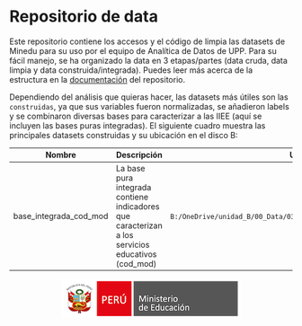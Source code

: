 # Repositorio de data

Este repositorio contiene los accesos y el código de limpia las datasets de Minedu para su uso por el equipo de Analítica de Datos de UPP. Para su fácil manejo, se ha organizado la data en 3 etapas/partes (data cruda, data limpia y data construida/integrada). Puedes leer más acerca de la estructura en la [documentación](https://github.com/analistaup29/00_Data/tree/main/04_documentacion) del repositorio.

Dependiendo del análisis que quieras hacer, las datasets más útiles son las `construidas`, ya que sus variables fueron normalizadas, se añadieron labels y se combinaron diversas bases para caracterizar a las IIEE (aquí se incluyen las bases puras integradas). El siguiente cuadro muestra las principales datasets construidas y su ubicación en el disco B:

| Nombre | Descripción | Ubicación | Diccionario |
|--------|-------------|-----------|-------------|
| base_integrada_cod_mod | La base pura integrada contiene indicadores que caracterizan a los servicios educativos (cod_mod) | `B:/OneDrive/unidad_B/00_Data/03_bases_construidas/01_bases_integradas` | [diccionario_base_integrada_cod_mod](https://github.com/analistaup29/00_Data/tree/main/04_documentacion/01_diccionarios) |



<p align="center">
	<img src="https://github.com/analistaup29/00_Data/blob/main/img/logo_minedu.png?raw=true")>
</p>
